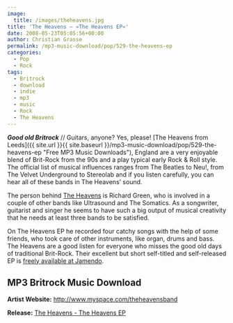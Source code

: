 ```yaml
---
image:
  title: /images/theheavens.jpg
title: 'The Heavens – »The Heavens EP«'
date: 2008-05-23T05:05:56+00:00
author: Christian Grasse
permalink: /mp3-music-download/pop/529-the-heavens-ep
categories:
  - Pop
  - Rock
tags:
  - Britrock
  - download
  - indie
  - mp3
  - music
  - Rock
  - The Heavens
---
```

***Good old Britrock*** // Guitars, anyone? Yes, please! [The Heavens from Leeds]({{ site.url }}{{ site.baseurl }}/mp3-music-download/pop/529-the-heavens-ep "Free MP3 Music Downloads"), England are a very enjoyable blend of Brit-Rock from the 90s and a play typical early Rock & Roll style. The official list of musical influences ranges from The Beatles to Neu!, from The Velvet Underground to Stereolab and if you listen carefully, you can hear all of these bands in The Heavens’ sound. <!--more-->

<!--adsense-->

The person behind [The Heavens](http://www.myspace.com/theheavensband) is Richard Green, who is involved in a couple of other bands like Ultrasound and The Somatics. As a songwriter, guitarist and singer he seems to have such a big output of musical creativity that he needs at least three bands to be satisfied.

On The Heavens EP he recorded four catchy songs with the help of some friends, who took care of other instruments, like organ, drums and bass. The Heavens are a good listen for everyone who misses the good old days of traditional Brit-Rock. Their excellent but short self-titled and self-released EP is [freely available at Jamendo](http://www.jamendo.com/de/album/20537).

## MP3 Britrock Music Download

**Artist Website:** <http://www.myspace.com/theheavensband>
  
**Release:** [The Heavens - The Heavens EP](http://www.jamendo.com/de/album/20537)